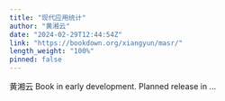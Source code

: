 ```yaml
---
title: "现代应用统计"
author: "黄湘云"
date: "2024-02-29T12:44:54Z"
link: "https://bookdown.org/xiangyun/masr/"
length_weight: "100%"
pinned: false
---
```


黄湘云 Book in early development. Planned release in ...
